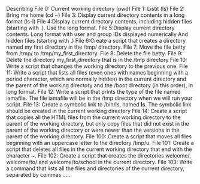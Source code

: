 Describing
File 0: Current working directory (pwd)
File 1: Listit (ls)
File 2: Bring me home (cd ~)
File 3: Display current directory contents in a long format (ls-l)
File 4:Display current directory contents, including hidden files (starting with .). Use the long format.
File 5:Display current directory contents. Long format with user and group IDs displayed numerically And hidden files (starting with .)
File 6:Create a script that creates a directory named my first directory in the /tmp/ directory.
File 7: Move the file betty from /tmp/ to /tmp/my_first_directory.
File 8: Delete the file betty.
File 9: Delete the directory my_first_directory that is in the /tmp directory
File 10: Write a script that changes the working directory to the previous one.
File 11: Write a script that lists all files (even ones with names beginning with a period character, which are normally hidden) in the current directory and the parent of the working directory and the /boot directory (in this order), in long format.
File 12: Write a script that prints the type of the file named iamafile. The file iamafile will be in the /tmp directory when we will run your script.
File 13: Create a symbolic link to /bin/ls, named __ls__. The symbolic link should be created in the current working directory
File 14: Create a script that copies all the HTML files from the current working directory to the parent of the working directory, but only copy files that did not exist in the parent of the working directory or were newer than the versions in the parent of the working directory.
File 100: Create a script that moves all files beginning with an uppercase letter to the directory /tmp/u.
File 101: Create a script that deletes all files in the current working directory that end with the character ~.
File 102: Create a script that creates the directories welcome/, welcome/to/ and welcome/to/school in the current directory.
File 103: Write a command that lists all the files and directories of the current directory, separated by commas .....
